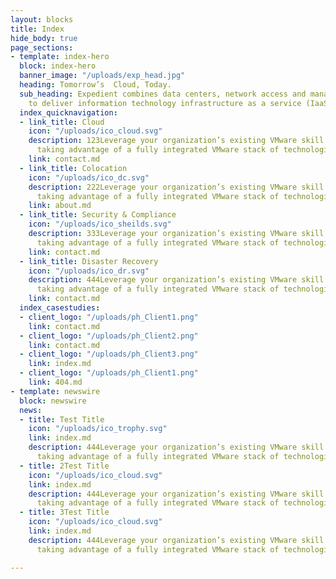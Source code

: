 ```yaml
---
layout: blocks
title: Index
hide_body: true
page_sections:
- template: index-hero
  block: index-hero
  banner_image: "/uploads/exp_head.jpg"
  heading: Tomorrow’s  Cloud, Today.
  sub_heading: Expedient combines data centers, network access and managed services
    to deliver information technology infrastructure as a service (IaaS) solutions.
  index_quicknavigation:
  - link_title: Cloud
    icon: "/uploads/ico_cloud.svg"
    description: 123Leverage your organization’s existing VMware skill sets while
      taking advantage of a fully integrated VMware stack of technologies.
    link: contact.md
  - link_title: Colocation
    icon: "/uploads/ico_dc.svg"
    description: 222Leverage your organization’s existing VMware skill sets while
      taking advantage of a fully integrated VMware stack of technologies.
    link: about.md
  - link_title: Security & Compliance
    icon: "/uploads/ico_sheilds.svg"
    description: 333Leverage your organization’s existing VMware skill sets while
      taking advantage of a fully integrated VMware stack of technologies.
    link: contact.md
  - link_title: Disaster Recovery
    icon: "/uploads/ico_dr.svg"
    description: 444Leverage your organization’s existing VMware skill sets while
      taking advantage of a fully integrated VMware stack of technologies.
    link: contact.md
  index_casestudies:
  - client_logo: "/uploads/ph_Client1.png"
    link: contact.md
  - client_logo: "/uploads/ph_Client2.png"
    link: contact.md
  - client_logo: "/uploads/ph_Client3.png"
    link: index.md
  - client_logo: "/uploads/ph_Client1.png"
    link: 404.md
- template: newswire
  block: newswire
  news:
  - title: Test Title
    icon: "/uploads/ico_trophy.svg"
    link: index.md
    description: 444Leverage your organization’s existing VMware skill sets while
      taking advantage of a fully integrated VMware stack of technologies.
  - title: 2Test Title
    icon: "/uploads/ico_cloud.svg"
    link: index.md
    description: 444Leverage your organization’s existing VMware skill sets while
      taking advantage of a fully integrated VMware stack of technologies.
  - title: 3Test Title
    icon: "/uploads/ico_cloud.svg"
    link: index.md
    description: 444Leverage your organization’s existing VMware skill sets while
      taking advantage of a fully integrated VMware stack of technologies.

---
```

